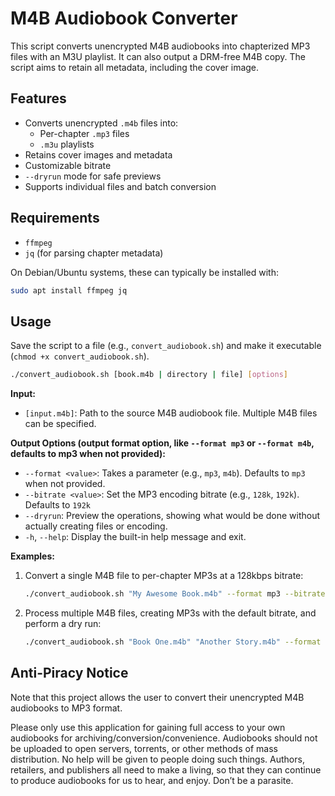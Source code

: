 # M4B Audiobook Converter

This script converts unencrypted M4B audiobooks into chapterized MP3 files with an M3U playlist. It can also output a DRM-free M4B copy. The script aims to retain all metadata, including the cover image.

## Features

- Converts unencrypted `.m4b` files into:
  - Per-chapter `.mp3` files
  - `.m3u` playlists
- Retains cover images and metadata
- Customizable bitrate
- `--dryrun` mode for safe previews
- Supports individual files and batch conversion

## Requirements

*   `ffmpeg` 
*   `jq` (for parsing chapter metadata)

On Debian/Ubuntu systems, these can typically be installed with:
```bash
sudo apt install ffmpeg jq
```

## Usage

Save the script to a file (e.g., `convert_audiobook.sh`) and make it executable (`chmod +x convert_audiobook.sh`).

```bash
./convert_audiobook.sh [book.m4b | directory | file] [options]
```

**Input:**
*   `[input.m4b]`: Path to the source M4B audiobook file. Multiple M4B files can be specified.

**Output Options (output format option, like `--format mp3` or `--format m4b`, defaults to mp3 when not provided):**

*   `--format <value>`: Takes a parameter (e.g., `mp3`, `m4b`). Defaults to `mp3` when not provided.
*   `--bitrate <value>`: Set the MP3 encoding bitrate (e.g., `128k`, `192k`). Defaults to `192k`
*   `--dryrun`: Preview the operations, showing what would be done without actually creating files or encoding.
*   `-h`, `--help`: Display the built-in help message and exit.

**Examples:**

1.  Convert a single M4B file to per-chapter MP3s at a 128kbps bitrate:
    ```bash
    ./convert_audiobook.sh "My Awesome Book.m4b" --format mp3 --bitrate 128k
    ```

2.  Process multiple M4B files, creating MP3s with the default bitrate, and perform a dry run:
    ```bash
    ./convert_audiobook.sh "Book One.m4b" "Another Story.m4b" --format mp3 --dryrun
    ```

## Anti-Piracy Notice

Note that this project allows the user to convert their unencrypted M4B audiobooks to MP3 format.

Please only use this application for gaining full access to your own audiobooks for archiving/conversion/convenience. Audiobooks should not be uploaded to open servers, torrents, or other methods of mass distribution. No help will be given to people doing such things. Authors, retailers, and publishers all need to make a living, so that they can continue to produce audiobooks for us to hear, and enjoy. Don’t be a parasite.
